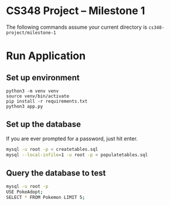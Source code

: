 # CS348 Project – Milestone 1

The following commands assume your current directory is `cs348-project/milestone-1`

# Run Application

## Set up environment
```
python3 -m venv venv
source venv/bin/activate
pip install -r requirements.txt
python3 app.py
```

## Set up the database

If you are ever prompted for a password, just hit enter.

```bash
mysql -u root -p < createtables.sql
mysql --local-infile=1 -u root -p < populatetables.sql
```

## Query the database to test

```bash
mysql -u root -p
USE PokeAdopt;
SELECT * FROM Pokemon LIMIT 5;
```
